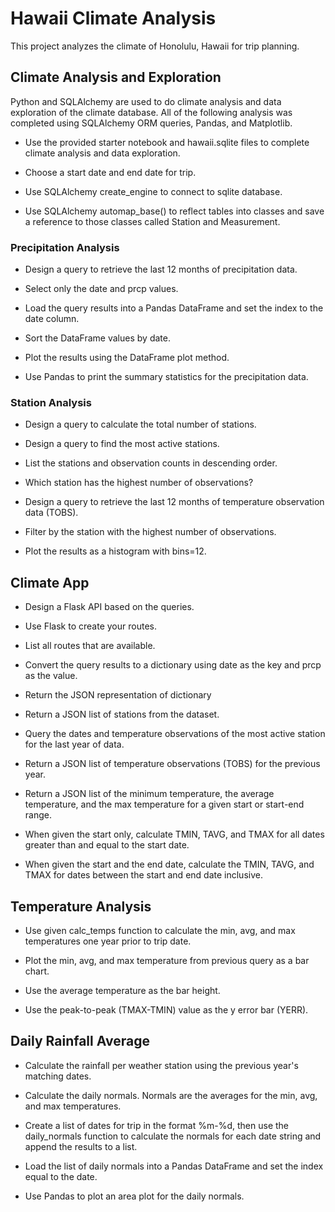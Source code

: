 # Hawaii Climate Analysis


This project analyzes the climate of Honolulu, Hawaii for trip planning.



## Climate Analysis and Exploration

Python and SQLAlchemy are used to do  climate analysis and data exploration of the climate database. All of the following analysis was completed using SQLAlchemy ORM queries, Pandas, and Matplotlib.

- Use the provided starter notebook and hawaii.sqlite files to complete climate analysis and data exploration.

- Choose a start date and end date for trip.

- Use SQLAlchemy create_engine to connect to sqlite database.

- Use SQLAlchemy automap_base() to reflect  tables into classes and save a reference to those classes called Station and Measurement.




### Precipitation Analysis


- Design a query to retrieve the last 12 months of precipitation data.

- Select only the date and prcp values.

- Load the query results into a Pandas DataFrame and set the index to the date column.

- Sort the DataFrame values by date.

- Plot the results using the DataFrame plot method.

- Use Pandas to print the summary statistics for the precipitation data.




### Station Analysis

- Design a query to calculate the total number of stations.

- Design a query to find the most active stations.

- List the stations and observation counts in descending order.

- Which station has the highest number of observations?

- Design a query to retrieve the last 12 months of temperature observation data (TOBS).

- Filter by the station with the highest number of observations.

- Plot the results as a histogram with bins=12.




## Climate App

- Design a Flask API based on the queries.

- Use Flask to create your routes.

- List all routes that are available.

- Convert the query results to a dictionary using date as the key and prcp as the value.

- Return the JSON representation of dictionary

- Return a JSON list of stations from the dataset.

- Query the dates and temperature observations of the most active station for the last year of data.

- Return a JSON list of temperature observations (TOBS) for the previous year.

- Return a JSON list of the minimum temperature, the average temperature, and the max temperature for a given start or start-end range.

- When given the start only, calculate TMIN, TAVG, and TMAX for all dates greater than and equal to the start date.

- When given the start and the end date, calculate the TMIN, TAVG, and TMAX for dates between the start and end date inclusive.



## Temperature Analysis

- Use given calc_temps function to calculate the min, avg, and max temperatures one year prior to trip date.

- Plot the min, avg, and max temperature from previous query as a bar chart.

- Use the average temperature as the bar height.

- Use the peak-to-peak (TMAX-TMIN) value as the y error bar (YERR).




## Daily Rainfall Average

- Calculate the rainfall per weather station using the previous year's matching dates.

- Calculate the daily normals. Normals are the averages for the min, avg, and max temperatures.

- Create a list of dates for trip in the format %m-%d, then use the daily_normals function to calculate the normals for each date string and append the results to a list.

- Load the list of daily normals into a Pandas DataFrame and set the index equal to the date.

- Use Pandas to plot an area plot for the daily normals.

